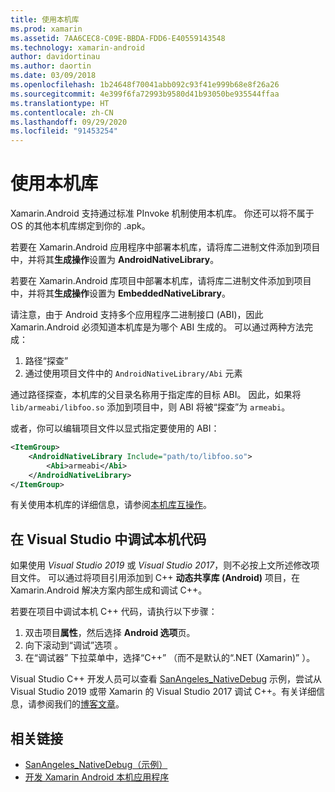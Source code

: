 ```yaml
---
title: 使用本机库
ms.prod: xamarin
ms.assetid: 7AA6CEC8-C09E-BBDA-FDD6-E40559143548
ms.technology: xamarin-android
author: davidortinau
ms.author: daortin
ms.date: 03/09/2018
ms.openlocfilehash: 1b24648f70041abb092c93f41e999b68e8f26a26
ms.sourcegitcommit: 4e399f6fa72993b9580d41b93050be935544ffaa
ms.translationtype: HT
ms.contentlocale: zh-CN
ms.lasthandoff: 09/29/2020
ms.locfileid: "91453254"
---
```

# <a name="using-native-libraries"></a>使用本机库

Xamarin.Android 支持通过标准 PInvoke 机制使用本机库。 你还可以将不属于 OS 的其他本机库绑定到你的 .apk。

若要在 Xamarin.Android 应用程序中部署本机库，请将库二进制文件添加到项目中，并将其**生成操作**设置为 **AndroidNativeLibrary**。

若要在 Xamarin.Android 库项目中部署本机库，请将库二进制文件添加到项目中，并将其**生成操作**设置为 **EmbeddedNativeLibrary**。

请注意，由于 Android 支持多个应用程序二进制接口 (ABI)，因此 Xamarin.Android 必须知道本机库是为哪个 ABI 生成的。
可以通过两种方法完成：

1. 路径“探查”
1. 通过使用项目文件中的 `AndroidNativeLibrary/Abi` 元素

通过路径探查，本机库的父目录名称用于指定库的目标 ABI。 因此，如果将 `lib/armeabi/libfoo.so` 添加到项目中，则 ABI 将被“探查”为 `armeabi`。

或者，你可以编辑项目文件以显式指定要使用的 ABI：

```xml
<ItemGroup>
    <AndroidNativeLibrary Include="path/to/libfoo.so">
        <Abi>armeabi</Abi>
    </AndroidNativeLibrary>
</ItemGroup>
```

有关使用本机库的详细信息，请参阅[本机库互操作](https://www.mono-project.com/docs/advanced/pinvoke/)。

## <a name="debugging-native-code-with-visual-studio"></a>在 Visual Studio 中调试本机代码

如果使用 *Visual Studio 2019* 或 *Visual Studio 2017*，则不必按上文所述修改项目文件。
可以通过将项目引用添加到 C++ **动态共享库 (Android)** 项目，在 Xamarin.Android 解决方案内部生成和调试 C++。

若要在项目中调试本机 C++ 代码，请执行以下步骤：

1. 双击项目**属性**，然后选择 **Android 选项**页。
2. 向下滚动到“调试”选项  。
3. 在“调试器”  下拉菜单中，选择“C++”  （而不是默认的“.NET (Xamarin)”  ）。

Visual Studio C++ 开发人员可以查看 [SanAngeles_NativeDebug](/samples/xamarin/monodroid-samples/sanangeles-ndk) 示例，尝试从 Visual Studio 2019 或带 Xamarin 的 Visual Studio 2017 调试 C++。有关详细信息，请参阅我们的[博客文章](https://blog.xamarin.com/build-and-debug-c-libraries-in-xamarin-android-apps-with-visual-studio-2015/)。

## <a name="related-links"></a>相关链接

- [SanAngeles_NativeDebug（示例）](/samples/xamarin/monodroid-samples/sanangeles-ndk)
- [开发 Xamarin Android 本机应用程序](https://blogs.msdn.microsoft.com/vcblog/2015/02/23/developing-xamarin-android-native-applications/)
